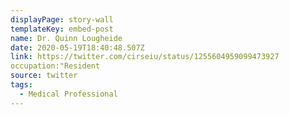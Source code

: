 ```yaml
---
displayPage: story-wall
templateKey: embed-post
name: Dr. Quinn Lougheide
date: 2020-05-19T18:40:48.507Z
link: https://twitter.com/cirseiu/status/1255604959099473927
occupation:"Resident
source: twitter
tags:
  - Medical Professional
---
```

